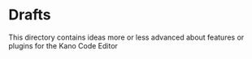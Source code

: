 # Drafts

This directory contains ideas more or less advanced about features or plugins for the Kano Code Editor